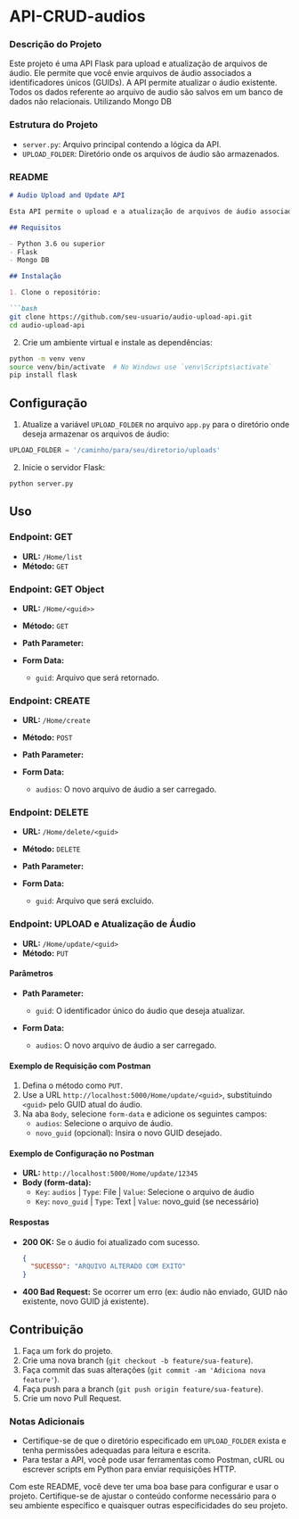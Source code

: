 # API-CRUD-audios

### Descrição do Projeto

Este projeto é uma API Flask para upload e atualização de arquivos de áudio. Ele permite que você envie arquivos de áudio associados a identificadores únicos (GUIDs). A API permite atualizar o áudio existente.
Todos os dados referente ao arquivo de audio são salvos em um banco de dados não relacionais. Utilizando Mongo DB

### Estrutura do Projeto

- `server.py`: Arquivo principal contendo a lógica da API.
- `UPLOAD_FOLDER`: Diretório onde os arquivos de áudio são armazenados.

### README

```markdown
# Audio Upload and Update API

Esta API permite o upload e a atualização de arquivos de áudio associados a identificadores únicos (GUIDs). 

## Requisitos

- Python 3.6 ou superior
- Flask
- Mongo DB

## Instalação

1. Clone o repositório:

```bash
git clone https://github.com/seu-usuario/audio-upload-api.git
cd audio-upload-api
```

2. Crie um ambiente virtual e instale as dependências:

```bash
python -m venv venv
source venv/bin/activate  # No Windows use `venv\Scripts\activate`
pip install flask
```

## Configuração

1. Atualize a variável `UPLOAD_FOLDER` no arquivo `app.py` para o diretório onde deseja armazenar os arquivos de áudio:

```python
UPLOAD_FOLDER = '/caminho/para/seu/diretorio/uploads'
```

2. Inicie o servidor Flask:

```bash
python server.py
```

## Uso

### Endpoint: GET

- **URL:** `/Home/list`
- **Método:** `GET`

### Endpoint: GET Object

- **URL:** `/Home/<guid>>`
- **Método:** `GET`

- **Path Parameter:**
- **Form Data:**
  - `guid`: Arquivo que será retornado.

### Endpoint: CREATE

- **URL:** `/Home/create`
- **Método:** `POST`

- **Path Parameter:**
- **Form Data:**
  - `audios`: O novo arquivo de áudio a ser carregado.

### Endpoint: DELETE

- **URL:** `/Home/delete/<guid>`
- **Método:** `DELETE`

- **Path Parameter:**
- **Form Data:**
  - `guid`: Arquivo que será excluido.

### Endpoint: UPLOAD e Atualização de Áudio

- **URL:** `/Home/update/<guid>`
- **Método:** `PUT`

#### Parâmetros

- **Path Parameter:**
  - `guid`: O identificador único do áudio que deseja atualizar.

- **Form Data:**
  - `audios`: O novo arquivo de áudio a ser carregado.

#### Exemplo de Requisição com Postman

1. Defina o método como `PUT`.
2. Use a URL `http://localhost:5000/Home/update/<guid>`, substituindo `<guid>` pelo GUID atual do áudio.
3. Na aba `Body`, selecione `form-data` e adicione os seguintes campos:
   - `audios`: Selecione o arquivo de áudio.
   - `novo_guid` (opcional): Insira o novo GUID desejado.

#### Exemplo de Configuração no Postman

- **URL:** `http://localhost:5000/Home/update/12345`
- **Body (form-data):**
  - `Key`: `audios` | `Type`: File | `Value`: Selecione o arquivo de áudio
  - `Key`: `novo_guid` | `Type`: Text | `Value`: novo_guid (se necessário)

#### Respostas

- **200 OK:** Se o áudio foi atualizado com sucesso.
  ```json
  {
    "SUCESSO": "ARQUIVO ALTERADO COM EXITO"
  }
  ```
- **400 Bad Request:** Se ocorrer um erro (ex: áudio não enviado, GUID não existente, novo GUID já existente).

## Contribuição

1. Faça um fork do projeto.
2. Crie uma nova branch (`git checkout -b feature/sua-feature`).
3. Faça commit das suas alterações (`git commit -am 'Adiciona nova feature'`).
4. Faça push para a branch (`git push origin feature/sua-feature`).
5. Crie um novo Pull Request.



### Notas Adicionais

- Certifique-se de que o diretório especificado em `UPLOAD_FOLDER` exista e tenha permissões adequadas para leitura e escrita.
- Para testar a API, você pode usar ferramentas como Postman, cURL ou escrever scripts em Python para enviar requisições HTTP.

Com este README, você deve ter uma boa base para configurar e usar o projeto. Certifique-se de ajustar o conteúdo conforme necessário para o seu ambiente específico e quaisquer outras especificidades do seu projeto.
